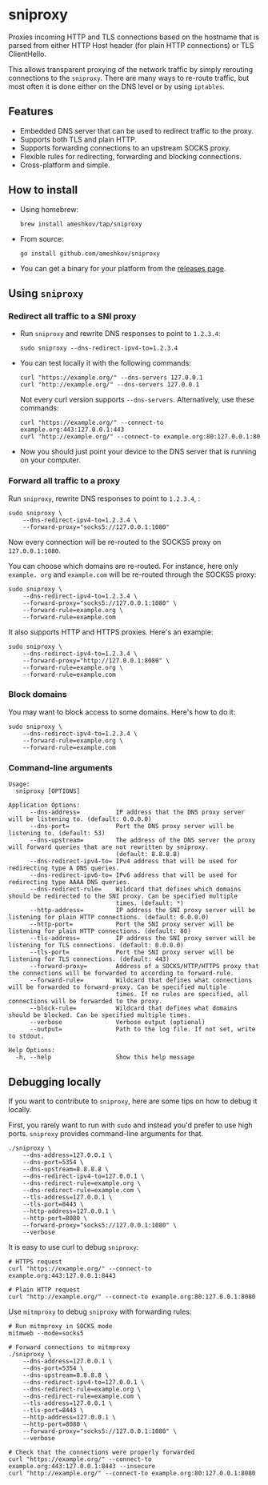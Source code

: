 # sniproxy

Proxies incoming HTTP and TLS connections based on the hostname that is parsed
from either HTTP Host header (for plain HTTP connections) or TLS ClientHello.

This allows transparent proxying of the network traffic by simply rerouting
connections to the `sniproxy`. There are many ways to re-route traffic, but most
often it is done either on the DNS level or by using `iptables`.

## Features

* Embedded DNS server that can be used to redirect traffic to the proxy.
* Supports both TLS and plain HTTP.
* Supports forwarding connections to an upstream SOCKS proxy.
* Flexible rules for redirecting, forwarding and blocking connections.
* Cross-platform and simple.

## How to install

* Using homebrew:
    ```
    brew install ameshkov/tap/sniproxy
    ```
* From source:
    ```
    go install github.com/ameshkov/sniproxy
    ```
* You can get a binary for your platform from
  the [releases page](https://github.com/ameshkov/sniproxy/releases).

## Using `sniproxy`

### Redirect all traffic to a SNI proxy

* Run `sniproxy` and rewrite DNS responses to point to `1.2.3.4`:
  ```shell
  sudo sniproxy --dns-redirect-ipv4-to=1.2.3.4
  ```
* You can test locally it with the following commands:
  ```shell
  curl "https://example.org/" --dns-servers 127.0.0.1
  curl "http://example.org/" --dns-servers 127.0.0.1
  ```

  Not every curl version supports `--dns-servers`. Alternatively, use these
  commands:
  ```shell
  curl "https://example.org/" --connect-to example.org:443:127.0.0.1:443
  curl "http://example.org/" --connect-to example.org:80:127.0.0.1:80
  ```

* Now you should just point your device to the DNS server that is running on
  your computer.

### Forward all traffic to a proxy

Run `sniproxy`, rewrite DNS responses to point to `1.2.3.4`, :

```shell
sudo sniproxy \
    --dns-redirect-ipv4-to=1.2.3.4 \
    --forward-proxy="socks5://127.0.0.1:1080"
```

Now every connection will be re-routed to the SOCKS5 proxy on `127.0.0.1:1080`.

You can choose which domains are re-routed. For instance, here only `example.
org` and `example.com` will be re-routed through the SOCKS5 proxy:

```shell
sudo sniproxy \
    --dns-redirect-ipv4-to=1.2.3.4 \
    --forward-proxy="socks5://127.0.0.1:1080" \
    --forward-rule=example.org \
    --forward-rule=example.com
```

It also supports HTTP and HTTPS proxies. Here's an example:
```shell
sudo sniproxy \
    --dns-redirect-ipv4-to=1.2.3.4 \
    --forward-proxy="http://127.0.0.1:8080" \
    --forward-rule=example.org \
    --forward-rule=example.com
```

### Block domains

You may want to block access to some domains. Here's how to do it:

```shell
sudo sniproxy \
    --dns-redirect-ipv4-to=1.2.3.4 \
    --forward-rule=example.org \
    --forward-rule=example.com
```

### Command-line arguments

```shell
Usage:
  sniproxy [OPTIONS]

Application Options:
      --dns-address=          IP address that the DNS proxy server will be listening to. (default: 0.0.0.0)
      --dns-port=             Port the DNS proxy server will be listening to. (default: 53)
      --dns-upstream=         The address of the DNS server the proxy will forward queries that are not rewritten by sniproxy.
                              (default: 8.8.8.8)
      --dns-redirect-ipv4-to= IPv4 address that will be used for redirecting type A DNS queries.
      --dns-redirect-ipv6-to= IPv6 address that will be used for redirecting type AAAA DNS queries.
      --dns-redirect-rule=    Wildcard that defines which domains should be redirected to the SNI proxy. Can be specified multiple
                              times. (default: *)
      --http-address=         IP address the SNI proxy server will be listening for plain HTTP connections. (default: 0.0.0.0)
      --http-port=            Port the SNI proxy server will be listening for plain HTTP connections. (default: 80)
      --tls-address=          IP address the SNI proxy server will be listening for TLS connections. (default: 0.0.0.0)
      --tls-port=             Port the SNI proxy server will be listening for TLS connections. (default: 443)
      --forward-proxy=        Address of a SOCKS/HTTP/HTTPS proxy that the connections will be forwarded to according to forward-rule.
      --forward-rule=         Wildcard that defines what connections will be forwarded to forward-proxy. Can be specified multiple
                              times. If no rules are specified, all connections will be forwarded to the proxy.
      --block-rule=           Wildcard that defines what domains should be blocked. Can be specified multiple times.
      --verbose               Verbose output (optional)
      --output=               Path to the log file. If not set, write to stdout.

Help Options:
  -h, --help                  Show this help message
```

## Debugging locally

If you want to contribute to `sniproxy`, here are some tips on how to debug it
locally.

First, you rarely want to run with `sudo` and instead you'd prefer to use high
ports. `sniproxy` provides command-line arguments for that.

```shell
./sniproxy \
    --dns-address=127.0.0.1 \
    --dns-port=5354 \
    --dns-upstream=8.8.8.8 \
    --dns-redirect-ipv4-to=127.0.0.1 \
    --dns-redirect-rule=example.org \
    --dns-redirect-rule=example.com \
    --tls-address=127.0.0.1 \
    --tls-port=8443 \
    --http-address=127.0.0.1 \
    --http-port=8080 \
    --forward-proxy="socks5://127.0.0.1:1080" \
    --verbose
```

It is easy to use curl to debug `sniproxy`:

```shell
# HTTPS request
curl "https://example.org/" --connect-to example.org:443:127.0.0.1:8443

# Plain HTTP request
curl "http://example.org/" --connect-to example.org:80:127.0.0.1:8080

```

Use `mitmproxy` to debug `sniproxy` with forwarding rules:

```shell
# Run mitmproxy in SOCKS mode
mitmweb --mode=socks5

# Forward connections to mitmproxy
./sniproxy \
    --dns-address=127.0.0.1 \
    --dns-port=5354 \
    --dns-upstream=8.8.8.8 \
    --dns-redirect-ipv4-to=127.0.0.1 \
    --dns-redirect-rule=example.org \
    --dns-redirect-rule=example.com \
    --tls-address=127.0.0.1 \
    --tls-port=8443 \
    --http-address=127.0.0.1 \
    --http-port=8080 \
    --forward-proxy="socks5://127.0.0.1:1080" \
    --verbose

# Check that the connections were properly forwarded
curl "https://example.org/" --connect-to example.org:443:127.0.0.1:8443 --insecure
curl "http://example.org/" --connect-to example.org:80:127.0.0.1:8080

```
